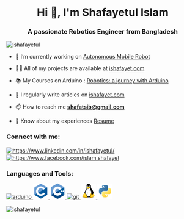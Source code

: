 <h1 align="center">Hi 👋, I'm Shafayetul Islam</h1>
<h3 align="center">A passionate Robotics Engineer from Bangladesh</h3>

<p align="left"> <img src="https://komarev.com/ghpvc/?username=ishafayetul&label=Profile%20views&color=0e75b6&style=flat" alt="ishafayetul" /> </p>

- 🔭 I’m currently working on [Autonomous Mobile Robot](https://github.com/ishafayetul/Autonomous-Guided-Vehicle-Using-ROS1)

- 👨‍💻 All of my projects are available at [ishafayet.com](https://www.ishafayet.com)
- 📚 My Courses on Arduino : [Robotics: a journey with Arduino](https://aparsclassroom.com/shop/robotics/)
- 📝 I regularly write articles on [ishafayet.com](https://www.ishafayet.com)

- 📫 How to reach me **shafatsib@gmail.com**

- 📄 Know about my experiences [Resume](https://drive.google.com/file/d/19R94uMSoFiOw6A4Hjdw34Ng1ESYwi0fe/view?usp=sharing)

<h3 align="left">Connect with me:</h3>
<p align="left">
<a href="https://linkedin.com/in/ishafayetul/" target="blank"><img align="center" src="https://raw.githubusercontent.com/rahuldkjain/github-profile-readme-generator/master/src/images/icons/Social/linked-in-alt.svg" alt="https://www.linkedin.com/in/ishafayetul/" height="30" width="40" /></a>
<a href="https://www.facebook.com/islam.shafayet" target="blank"><img align="center" src="https://raw.githubusercontent.com/rahuldkjain/github-profile-readme-generator/master/src/images/icons/Social/facebook.svg" alt="https://www.facebook.com/islam.shafayet" height="30" width="40" /></a>
</p>

<h3 align="left">Languages and Tools:</h3>
<p align="left"> <a href="https://www.arduino.cc/" target="_blank" rel="noreferrer"> <img src="https://cdn.worldvectorlogo.com/logos/arduino-1.svg" alt="arduino" width="40" height="40"/> </a> <a href="https://www.cprogramming.com/" target="_blank" rel="noreferrer"> <img src="https://raw.githubusercontent.com/devicons/devicon/master/icons/c/c-original.svg" alt="c" width="40" height="40"/> </a> <a href="https://www.w3schools.com/cpp/" target="_blank" rel="noreferrer"> <img src="https://raw.githubusercontent.com/devicons/devicon/master/icons/cplusplus/cplusplus-original.svg" alt="cplusplus" width="40" height="40"/> </a> <a href="https://git-scm.com/" target="_blank" rel="noreferrer"> <img src="https://www.vectorlogo.zone/logos/git-scm/git-scm-icon.svg" alt="git" width="40" height="40"/> </a> <a href="https://www.linux.org/" target="_blank" rel="noreferrer"> <img src="https://raw.githubusercontent.com/devicons/devicon/master/icons/linux/linux-original.svg" alt="linux" width="40" height="40"/> </a> <a href="https://www.python.org" target="_blank" rel="noreferrer"> <img src="https://raw.githubusercontent.com/devicons/devicon/master/icons/python/python-original.svg" alt="python" width="40" height="40"/> </a> </p>

<p><img align="center" src="https://github-readme-stats.vercel.app/api/top-langs?username=ishafayetul&show_icons=true&locale=en&layout=compact" alt="ishafayetul" /></p>
